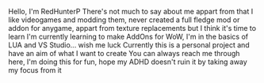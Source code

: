 Hello, I'm RedHunterP
There's not much to say about me appart from that I like videogames and modding them, never created a full fledge mod or addon for anygame, appart from texture replacements but I think it's time to learn
I'm currently learning to make AddOns for WoW, I'm in the basics of LUA and VS Studio... wish me luck
Currently this is a personal project and have an aim of what I want to create
You can always reach me through here, I'm doing this for fun, hope my ADHD doesn't ruin it by taking away my focus from it
